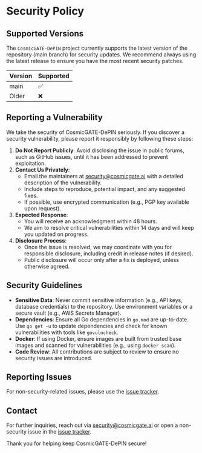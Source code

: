 # Security Policy

## Supported Versions
The `CosmicGATE-DePIN` project currently supports the latest version of the repository (main branch) for security updates. We recommend always using the latest release to ensure you have the most recent security patches.

| Version | Supported          |
|---------|--------------------|
| main    | :white_check_mark: |
| Older   | :x:                |

## Reporting a Vulnerability
We take the security of CosmicGATE-DePIN seriously. If you discover a security vulnerability, please report it responsibly by following these steps:

1. **Do Not Report Publicly**: Avoid disclosing the issue in public forums, such as GitHub issues, until it has been addressed to prevent exploitation.
2. **Contact Us Privately**:
   - Email the maintainers at [security@cosmicgate.ai](mailto:security@cosmicgate.ai) with a detailed description of the vulnerability.
   - Include steps to reproduce, potential impact, and any suggested fixes.
   - If possible, use encrypted communication (e.g., PGP key available upon request).
3. **Expected Response**:
   - You will receive an acknowledgment within 48 hours.
   - We aim to resolve critical vulnerabilities within 14 days and will keep you updated on progress.
4. **Disclosure Process**:
   - Once the issue is resolved, we may coordinate with you for responsible disclosure, including credit in release notes (if desired).
   - Public disclosure will occur only after a fix is deployed, unless otherwise agreed.

## Security Guidelines
- **Sensitive Data**: Never commit sensitive information (e.g., API keys, database credentials) to the repository. Use environment variables or a secure vault (e.g., AWS Secrets Manager).
- **Dependencies**: Ensure all Go dependencies in `go.mod` are up-to-date. Use `go get -u` to update dependencies and check for known vulnerabilities with tools like `govulncheck`.
- **Docker**: If using Docker, ensure images are built from trusted base images and scanned for vulnerabilities (e.g., using `docker scan`).
- **Code Review**: All contributions are subject to review to ensure no security issues are introduced.

## Reporting Issues
For non-security-related issues, please use the [issue tracker](https://github.com/rajnishseasia/CosmicGATE-DePIN/issues).

## Contact
For further inquiries, reach out via [security@cosmicgate.ai](mailto:security@cosmicgate.ai) or open a non-security issue in the [issue tracker](https://github.com/rajnishseasia/CosmicGATE-DePIN/issues).

Thank you for helping keep CosmicGATE-DePIN secure!